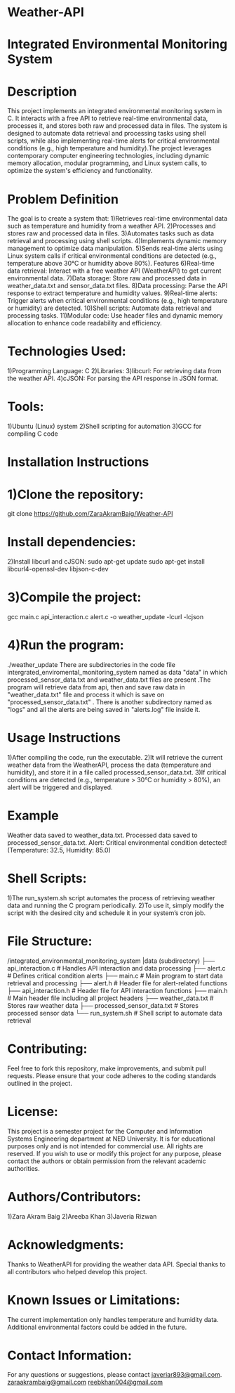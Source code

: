 # Weather-API

# Integrated Environmental Monitoring System
# Description
This project implements an integrated environmental monitoring system in C. It interacts with a free API to retrieve real-time environmental data, processes it, and stores both raw and processed data in files. The system is designed to automate data retrieval and processing tasks using shell scripts, while also implementing real-time alerts for critical environmental conditions (e.g., high temperature and humidity).The project leverages contemporary computer engineering technologies, including dynamic memory allocation, modular programming, and Linux system calls, to optimize the system's efficiency and functionality.

# Problem Definition
The goal is to create a system that:
1)Retrieves real-time environmental data such as temperature and humidity from a weather API.
2)Processes and stores raw and processed data in files.
3)Automates tasks such as data retrieval and processing using shell scripts.
4)Implements dynamic memory management to optimize data manipulation.
5)Sends real-time alerts using Linux system calls if critical environmental conditions are detected (e.g., temperature above 30°C or humidity above 80%).
Features
6)Real-time data retrieval: Interact with a free weather API (WeatherAPI) to get current environmental data.
7)Data storage: Store raw and processed data in weather_data.txt and sensor_data.txt files.
8)Data processing: Parse the API response to extract temperature and humidity values.
9)Real-time alerts: Trigger alerts when critical environmental conditions (e.g., high temperature or humidity) are detected.
10)Shell scripts: Automate data retrieval and processing tasks.
11)Modular code: Use header files and dynamic memory allocation to enhance code readability and efficiency.

# Technologies Used:
1)Programming Language: C
2)Libraries:
3)libcurl: For retrieving data from the weather API.
4)cJSON: For parsing the API response in JSON format.

# Tools:
1)Ubuntu (Linux) system
2)Shell scripting for automation
3)GCC for compiling C code

# Installation Instructions

# 1)Clone the repository:
git clone https://github.com/ZaraAkramBaig/Weather-API

# Install dependencies:
2)Install libcurl and cJSON:
sudo apt-get update
sudo apt-get install libcurl4-openssl-dev libjson-c-dev

# 3)Compile the project:
gcc main.c api_interaction.c alert.c -o weather_update -lcurl -lcjson

# 4)Run the program:
./weather_update
There are subdirectories in the code file intergrated_enviromental_monitoring_system named as data "data" in which processed_sensor_data.txt and weather_data.txt files are present .The program will retrieve data from api, then and save raw data in "weather_data.txt" file and process it which is save on "processed_sensor_data.txt" . There is another subdirectory  named as "logs" and all the alerts are being saved in "alerts.log" file inside it.

# Usage Instructions
1)After compiling the code, run the executable. 
2)It will retrieve the current weather data from the WeatherAPI, process the data (temperature and humidity), and store it in a file called processed_sensor_data.txt.
3)If critical conditions are detected (e.g., temperature > 30°C or humidity > 80%), an alert will be triggered and displayed.
# Example
Weather data saved to weather_data.txt.
Processed data saved to processed_sensor_data.txt.
Alert: Critical environmental condition detected! (Temperature: 32.5, Humidity: 85.0)

# Shell Scripts:
1)The run_system.sh script automates the process of retrieving weather data and running the C program periodically.
2)To use it, simply modify the script with the desired city and schedule it in your system’s cron job.
 
# File Structure:
/integrated_environmental_monitoring_system
 |data (subdirectory)
├── api_interaction.c                             # Handles API interaction and data processing
├── alert.c                                       # Defines critical condition alerts
├── main.c                                        # Main program to start data retrieval and processing
├── alert.h                                       # Header file for alert-related functions
├── api_interaction.h                             # Header file for API interaction functions
├── main.h                                        # Main header file including all project headers
├── weather_data.txt                              # Stores raw weather data
├── processed_sensor_data.txt                     # Stores processed sensor data
└── run_system.sh                                 # Shell script to automate data retrieval

# Contributing:
Feel free to fork this repository, make improvements, and submit pull requests. Please ensure that your code adheres to the coding standards outlined in the project.

# License:
This project is a semester project for the Computer and Information Systems Engineering department at NED University. It is for educational purposes only and is not intended for commercial use. All rights are reserved.
If you wish to use or modify this project for any purpose, please contact the authors or obtain permission from the relevant academic authorities.

# Authors/Contributors:
1)Zara Akram Baig
2)Areeba Khan
3)Javeria Rizwan

# Acknowledgments:
Thanks to WeatherAPI for providing the weather data API.
Special thanks to all contributors who helped develop this project.

# Known Issues or Limitations:
The current implementation only handles temperature and humidity data. Additional environmental factors could be added in the future.

# Contact Information:
For any questions or suggestions, please contact javeriar893@gmail.com.
zaraakrambaig@gmail.com
reebkhan004@gmail.com


